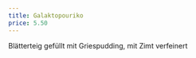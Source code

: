 ```yaml
---
title: Galaktopouriko
price: 5.50
---
```


Blätterteig gefüllt mit Griespudding, mit Zimt verfeinert
